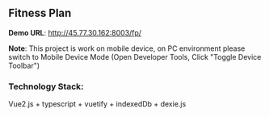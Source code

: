 ## Fitness Plan 

**Demo URL**: http://45.77.30.162:8003/fp/

**Note**: This project is work on mobile device, on PC environment please switch to Mobile Device Mode (Open Developer Tools, Click "Toggle Device Toolbar")

### Technology Stack:

Vue2.js + typescript + vuetify + indexedDb + dexie.js
